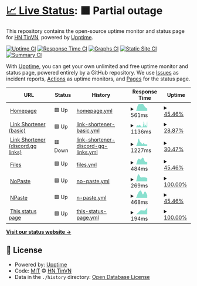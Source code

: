 # [📈 Live Status](https://status.tinvn.eu.org): <!--live status--> **🟧 Partial outage**

This repository contains the open-source uptime monitor and status page for [HN TinVN](tinvn.eu.org), powered by [Upptime](https://github.com/upptime/upptime).

[![Uptime CI](https://github.com/hnguyen1910/status/workflows/Uptime%20CI/badge.svg)](https://github.com/hnguyen1910/status/actions?query=workflow%3A%22Uptime+CI%22)
[![Response Time CI](https://github.com/hnguyen1910/status/workflows/Response%20Time%20CI/badge.svg)](https://github.com/hnguyen1910/status/actions?query=workflow%3A%22Response+Time+CI%22)
[![Graphs CI](https://github.com/hnguyen1910/status/workflows/Graphs%20CI/badge.svg)](https://github.com/hnguyen1910/status/actions?query=workflow%3A%22Graphs+CI%22)
[![Static Site CI](https://github.com/hnguyen1910/status/workflows/Static%20Site%20CI/badge.svg)](https://github.com/hnguyen1910/status/actions?query=workflow%3A%22Static+Site+CI%22)
[![Summary CI](https://github.com/hnguyen1910/status/workflows/Summary%20CI/badge.svg)](https://github.com/hnguyen1910/status/actions?query=workflow%3A%22Summary+CI%22)

With [Upptime](https://upptime.js.org), you can get your own unlimited and free uptime monitor and status page, powered entirely by a GitHub repository. We use [Issues](https://github.com/hnguyen1910/status/issues) as incident reports, [Actions](https://github.com/hnguyen1910/status/actions) as uptime monitors, and [Pages](https://status.tinvn.eu.org) for the status page.

<!--start: status pages-->
<!-- This summary is generated by Upptime (https://github.com/upptime/upptime) -->
<!-- Do not edit this manually, your changes will be overwritten -->
<!-- prettier-ignore -->
| URL | Status | History | Response Time | Uptime |
| --- | ------ | ------- | ------------- | ------ |
| <img alt="" src="https://icons.duckduckgo.com/ip3/tinvn.eu.org.ico" height="13"> [Homepage](https://tinvn.eu.org) | 🟩 Up | [homepage.yml](https://github.com/hnguyen1910/status/commits/HEAD/history/homepage.yml) | <details><summary><img alt="Response time graph" src="./graphs/homepage/response-time-week.png" height="20"> 561ms</summary><br><a href="https://status.tinvn.eu.org/history/homepage"><img alt="Response time 3289" src="https://img.shields.io/endpoint?url=https%3A%2F%2Fraw.githubusercontent.com%2Fhnguyen1910%2Fstatus%2FHEAD%2Fapi%2Fhomepage%2Fresponse-time.json"></a><br><a href="https://status.tinvn.eu.org/history/homepage"><img alt="24-hour response time 239" src="https://img.shields.io/endpoint?url=https%3A%2F%2Fraw.githubusercontent.com%2Fhnguyen1910%2Fstatus%2FHEAD%2Fapi%2Fhomepage%2Fresponse-time-day.json"></a><br><a href="https://status.tinvn.eu.org/history/homepage"><img alt="7-day response time 561" src="https://img.shields.io/endpoint?url=https%3A%2F%2Fraw.githubusercontent.com%2Fhnguyen1910%2Fstatus%2FHEAD%2Fapi%2Fhomepage%2Fresponse-time-week.json"></a><br><a href="https://status.tinvn.eu.org/history/homepage"><img alt="30-day response time 561" src="https://img.shields.io/endpoint?url=https%3A%2F%2Fraw.githubusercontent.com%2Fhnguyen1910%2Fstatus%2FHEAD%2Fapi%2Fhomepage%2Fresponse-time-month.json"></a><br><a href="https://status.tinvn.eu.org/history/homepage"><img alt="1-year response time 3289" src="https://img.shields.io/endpoint?url=https%3A%2F%2Fraw.githubusercontent.com%2Fhnguyen1910%2Fstatus%2FHEAD%2Fapi%2Fhomepage%2Fresponse-time-year.json"></a></details> | <details><summary><a href="https://status.tinvn.eu.org/history/homepage">45.46%</a></summary><a href="https://status.tinvn.eu.org/history/homepage"><img alt="All-time uptime 11.46%" src="https://img.shields.io/endpoint?url=https%3A%2F%2Fraw.githubusercontent.com%2Fhnguyen1910%2Fstatus%2FHEAD%2Fapi%2Fhomepage%2Fuptime.json"></a><br><a href="https://status.tinvn.eu.org/history/homepage"><img alt="24-hour uptime 100.00%" src="https://img.shields.io/endpoint?url=https%3A%2F%2Fraw.githubusercontent.com%2Fhnguyen1910%2Fstatus%2FHEAD%2Fapi%2Fhomepage%2Fuptime-day.json"></a><br><a href="https://status.tinvn.eu.org/history/homepage"><img alt="7-day uptime 45.46%" src="https://img.shields.io/endpoint?url=https%3A%2F%2Fraw.githubusercontent.com%2Fhnguyen1910%2Fstatus%2FHEAD%2Fapi%2Fhomepage%2Fuptime-week.json"></a><br><a href="https://status.tinvn.eu.org/history/homepage"><img alt="30-day uptime 11.84%" src="https://img.shields.io/endpoint?url=https%3A%2F%2Fraw.githubusercontent.com%2Fhnguyen1910%2Fstatus%2FHEAD%2Fapi%2Fhomepage%2Fuptime-month.json"></a><br><a href="https://status.tinvn.eu.org/history/homepage"><img alt="1-year uptime 11.46%" src="https://img.shields.io/endpoint?url=https%3A%2F%2Fraw.githubusercontent.com%2Fhnguyen1910%2Fstatus%2FHEAD%2Fapi%2Fhomepage%2Fuptime-year.json"></a></details>
| <img alt="" src="https://icons.duckduckgo.com/ip3/r.tinvn.eu.org.ico" height="13"> [Link Shortener (basic)](https://r.tinvn.eu.org) | 🟩 Up | [link-shortener-basic.yml](https://github.com/hnguyen1910/status/commits/HEAD/history/link-shortener-basic.yml) | <details><summary><img alt="Response time graph" src="./graphs/link-shortener-basic/response-time-week.png" height="20"> 1136ms</summary><br><a href="https://status.tinvn.eu.org/history/link-shortener-basic"><img alt="Response time 2033" src="https://img.shields.io/endpoint?url=https%3A%2F%2Fraw.githubusercontent.com%2Fhnguyen1910%2Fstatus%2FHEAD%2Fapi%2Flink-shortener-basic%2Fresponse-time.json"></a><br><a href="https://status.tinvn.eu.org/history/link-shortener-basic"><img alt="24-hour response time 1351" src="https://img.shields.io/endpoint?url=https%3A%2F%2Fraw.githubusercontent.com%2Fhnguyen1910%2Fstatus%2FHEAD%2Fapi%2Flink-shortener-basic%2Fresponse-time-day.json"></a><br><a href="https://status.tinvn.eu.org/history/link-shortener-basic"><img alt="7-day response time 1136" src="https://img.shields.io/endpoint?url=https%3A%2F%2Fraw.githubusercontent.com%2Fhnguyen1910%2Fstatus%2FHEAD%2Fapi%2Flink-shortener-basic%2Fresponse-time-week.json"></a><br><a href="https://status.tinvn.eu.org/history/link-shortener-basic"><img alt="30-day response time 1136" src="https://img.shields.io/endpoint?url=https%3A%2F%2Fraw.githubusercontent.com%2Fhnguyen1910%2Fstatus%2FHEAD%2Fapi%2Flink-shortener-basic%2Fresponse-time-month.json"></a><br><a href="https://status.tinvn.eu.org/history/link-shortener-basic"><img alt="1-year response time 2033" src="https://img.shields.io/endpoint?url=https%3A%2F%2Fraw.githubusercontent.com%2Fhnguyen1910%2Fstatus%2FHEAD%2Fapi%2Flink-shortener-basic%2Fresponse-time-year.json"></a></details> | <details><summary><a href="https://status.tinvn.eu.org/history/link-shortener-basic">28.87%</a></summary><a href="https://status.tinvn.eu.org/history/link-shortener-basic"><img alt="All-time uptime 13.91%" src="https://img.shields.io/endpoint?url=https%3A%2F%2Fraw.githubusercontent.com%2Fhnguyen1910%2Fstatus%2FHEAD%2Fapi%2Flink-shortener-basic%2Fuptime.json"></a><br><a href="https://status.tinvn.eu.org/history/link-shortener-basic"><img alt="24-hour uptime 0.00%" src="https://img.shields.io/endpoint?url=https%3A%2F%2Fraw.githubusercontent.com%2Fhnguyen1910%2Fstatus%2FHEAD%2Fapi%2Flink-shortener-basic%2Fuptime-day.json"></a><br><a href="https://status.tinvn.eu.org/history/link-shortener-basic"><img alt="7-day uptime 28.87%" src="https://img.shields.io/endpoint?url=https%3A%2F%2Fraw.githubusercontent.com%2Fhnguyen1910%2Fstatus%2FHEAD%2Fapi%2Flink-shortener-basic%2Fuptime-week.json"></a><br><a href="https://status.tinvn.eu.org/history/link-shortener-basic"><img alt="30-day uptime 8.02%" src="https://img.shields.io/endpoint?url=https%3A%2F%2Fraw.githubusercontent.com%2Fhnguyen1910%2Fstatus%2FHEAD%2Fapi%2Flink-shortener-basic%2Fuptime-month.json"></a><br><a href="https://status.tinvn.eu.org/history/link-shortener-basic"><img alt="1-year uptime 13.91%" src="https://img.shields.io/endpoint?url=https%3A%2F%2Fraw.githubusercontent.com%2Fhnguyen1910%2Fstatus%2FHEAD%2Fapi%2Flink-shortener-basic%2Fuptime-year.json"></a></details>
| <img alt="" src="https://icons.duckduckgo.com/ip3/d.tinvn.eu.org.ico" height="13"> [Link Shortener (discord.gg links)](https://d.tinvn.eu.org) | 🟥 Down | [link-shortener-discord-gg-links.yml](https://github.com/hnguyen1910/status/commits/HEAD/history/link-shortener-discord-gg-links.yml) | <details><summary><img alt="Response time graph" src="./graphs/link-shortener-discord-gg-links/response-time-week.png" height="20"> 1227ms</summary><br><a href="https://status.tinvn.eu.org/history/link-shortener-discord-gg-links"><img alt="Response time 3536" src="https://img.shields.io/endpoint?url=https%3A%2F%2Fraw.githubusercontent.com%2Fhnguyen1910%2Fstatus%2FHEAD%2Fapi%2Flink-shortener-discord-gg-links%2Fresponse-time.json"></a><br><a href="https://status.tinvn.eu.org/history/link-shortener-discord-gg-links"><img alt="24-hour response time 1427" src="https://img.shields.io/endpoint?url=https%3A%2F%2Fraw.githubusercontent.com%2Fhnguyen1910%2Fstatus%2FHEAD%2Fapi%2Flink-shortener-discord-gg-links%2Fresponse-time-day.json"></a><br><a href="https://status.tinvn.eu.org/history/link-shortener-discord-gg-links"><img alt="7-day response time 1227" src="https://img.shields.io/endpoint?url=https%3A%2F%2Fraw.githubusercontent.com%2Fhnguyen1910%2Fstatus%2FHEAD%2Fapi%2Flink-shortener-discord-gg-links%2Fresponse-time-week.json"></a><br><a href="https://status.tinvn.eu.org/history/link-shortener-discord-gg-links"><img alt="30-day response time 1227" src="https://img.shields.io/endpoint?url=https%3A%2F%2Fraw.githubusercontent.com%2Fhnguyen1910%2Fstatus%2FHEAD%2Fapi%2Flink-shortener-discord-gg-links%2Fresponse-time-month.json"></a><br><a href="https://status.tinvn.eu.org/history/link-shortener-discord-gg-links"><img alt="1-year response time 3536" src="https://img.shields.io/endpoint?url=https%3A%2F%2Fraw.githubusercontent.com%2Fhnguyen1910%2Fstatus%2FHEAD%2Fapi%2Flink-shortener-discord-gg-links%2Fresponse-time-year.json"></a></details> | <details><summary><a href="https://status.tinvn.eu.org/history/link-shortener-discord-gg-links">30.47%</a></summary><a href="https://status.tinvn.eu.org/history/link-shortener-discord-gg-links"><img alt="All-time uptime 12.19%" src="https://img.shields.io/endpoint?url=https%3A%2F%2Fraw.githubusercontent.com%2Fhnguyen1910%2Fstatus%2FHEAD%2Fapi%2Flink-shortener-discord-gg-links%2Fuptime.json"></a><br><a href="https://status.tinvn.eu.org/history/link-shortener-discord-gg-links"><img alt="24-hour uptime 0.00%" src="https://img.shields.io/endpoint?url=https%3A%2F%2Fraw.githubusercontent.com%2Fhnguyen1910%2Fstatus%2FHEAD%2Fapi%2Flink-shortener-discord-gg-links%2Fuptime-day.json"></a><br><a href="https://status.tinvn.eu.org/history/link-shortener-discord-gg-links"><img alt="7-day uptime 30.47%" src="https://img.shields.io/endpoint?url=https%3A%2F%2Fraw.githubusercontent.com%2Fhnguyen1910%2Fstatus%2FHEAD%2Fapi%2Flink-shortener-discord-gg-links%2Fuptime-week.json"></a><br><a href="https://status.tinvn.eu.org/history/link-shortener-discord-gg-links"><img alt="30-day uptime 8.39%" src="https://img.shields.io/endpoint?url=https%3A%2F%2Fraw.githubusercontent.com%2Fhnguyen1910%2Fstatus%2FHEAD%2Fapi%2Flink-shortener-discord-gg-links%2Fuptime-month.json"></a><br><a href="https://status.tinvn.eu.org/history/link-shortener-discord-gg-links"><img alt="1-year uptime 12.19%" src="https://img.shields.io/endpoint?url=https%3A%2F%2Fraw.githubusercontent.com%2Fhnguyen1910%2Fstatus%2FHEAD%2Fapi%2Flink-shortener-discord-gg-links%2Fuptime-year.json"></a></details>
| <img alt="" src="https://icons.duckduckgo.com/ip3/fs.tinvn.eu.org.ico" height="13"> [Files](https://fs.tinvn.eu.org) | 🟩 Up | [files.yml](https://github.com/hnguyen1910/status/commits/HEAD/history/files.yml) | <details><summary><img alt="Response time graph" src="./graphs/files/response-time-week.png" height="20"> 484ms</summary><br><a href="https://status.tinvn.eu.org/history/files"><img alt="Response time 2771" src="https://img.shields.io/endpoint?url=https%3A%2F%2Fraw.githubusercontent.com%2Fhnguyen1910%2Fstatus%2FHEAD%2Fapi%2Ffiles%2Fresponse-time.json"></a><br><a href="https://status.tinvn.eu.org/history/files"><img alt="24-hour response time 260" src="https://img.shields.io/endpoint?url=https%3A%2F%2Fraw.githubusercontent.com%2Fhnguyen1910%2Fstatus%2FHEAD%2Fapi%2Ffiles%2Fresponse-time-day.json"></a><br><a href="https://status.tinvn.eu.org/history/files"><img alt="7-day response time 484" src="https://img.shields.io/endpoint?url=https%3A%2F%2Fraw.githubusercontent.com%2Fhnguyen1910%2Fstatus%2FHEAD%2Fapi%2Ffiles%2Fresponse-time-week.json"></a><br><a href="https://status.tinvn.eu.org/history/files"><img alt="30-day response time 484" src="https://img.shields.io/endpoint?url=https%3A%2F%2Fraw.githubusercontent.com%2Fhnguyen1910%2Fstatus%2FHEAD%2Fapi%2Ffiles%2Fresponse-time-month.json"></a><br><a href="https://status.tinvn.eu.org/history/files"><img alt="1-year response time 2771" src="https://img.shields.io/endpoint?url=https%3A%2F%2Fraw.githubusercontent.com%2Fhnguyen1910%2Fstatus%2FHEAD%2Fapi%2Ffiles%2Fresponse-time-year.json"></a></details> | <details><summary><a href="https://status.tinvn.eu.org/history/files">45.46%</a></summary><a href="https://status.tinvn.eu.org/history/files"><img alt="All-time uptime 9.23%" src="https://img.shields.io/endpoint?url=https%3A%2F%2Fraw.githubusercontent.com%2Fhnguyen1910%2Fstatus%2FHEAD%2Fapi%2Ffiles%2Fuptime.json"></a><br><a href="https://status.tinvn.eu.org/history/files"><img alt="24-hour uptime 100.00%" src="https://img.shields.io/endpoint?url=https%3A%2F%2Fraw.githubusercontent.com%2Fhnguyen1910%2Fstatus%2FHEAD%2Fapi%2Ffiles%2Fuptime-day.json"></a><br><a href="https://status.tinvn.eu.org/history/files"><img alt="7-day uptime 45.46%" src="https://img.shields.io/endpoint?url=https%3A%2F%2Fraw.githubusercontent.com%2Fhnguyen1910%2Fstatus%2FHEAD%2Fapi%2Ffiles%2Fuptime-week.json"></a><br><a href="https://status.tinvn.eu.org/history/files"><img alt="30-day uptime 11.84%" src="https://img.shields.io/endpoint?url=https%3A%2F%2Fraw.githubusercontent.com%2Fhnguyen1910%2Fstatus%2FHEAD%2Fapi%2Ffiles%2Fuptime-month.json"></a><br><a href="https://status.tinvn.eu.org/history/files"><img alt="1-year uptime 9.23%" src="https://img.shields.io/endpoint?url=https%3A%2F%2Fraw.githubusercontent.com%2Fhnguyen1910%2Fstatus%2FHEAD%2Fapi%2Ffiles%2Fuptime-year.json"></a></details>
| <img alt="" src="https://icons.duckduckgo.com/ip3/nopaste.tinvn.eu.org.ico" height="13"> [NoPaste](https://nopaste.tinvn.eu.org) | 🟩 Up | [no-paste.yml](https://github.com/hnguyen1910/status/commits/HEAD/history/no-paste.yml) | <details><summary><img alt="Response time graph" src="./graphs/no-paste/response-time-week.png" height="20"> 269ms</summary><br><a href="https://status.tinvn.eu.org/history/no-paste"><img alt="Response time 222" src="https://img.shields.io/endpoint?url=https%3A%2F%2Fraw.githubusercontent.com%2Fhnguyen1910%2Fstatus%2FHEAD%2Fapi%2Fno-paste%2Fresponse-time.json"></a><br><a href="https://status.tinvn.eu.org/history/no-paste"><img alt="24-hour response time 193" src="https://img.shields.io/endpoint?url=https%3A%2F%2Fraw.githubusercontent.com%2Fhnguyen1910%2Fstatus%2FHEAD%2Fapi%2Fno-paste%2Fresponse-time-day.json"></a><br><a href="https://status.tinvn.eu.org/history/no-paste"><img alt="7-day response time 269" src="https://img.shields.io/endpoint?url=https%3A%2F%2Fraw.githubusercontent.com%2Fhnguyen1910%2Fstatus%2FHEAD%2Fapi%2Fno-paste%2Fresponse-time-week.json"></a><br><a href="https://status.tinvn.eu.org/history/no-paste"><img alt="30-day response time 269" src="https://img.shields.io/endpoint?url=https%3A%2F%2Fraw.githubusercontent.com%2Fhnguyen1910%2Fstatus%2FHEAD%2Fapi%2Fno-paste%2Fresponse-time-month.json"></a><br><a href="https://status.tinvn.eu.org/history/no-paste"><img alt="1-year response time 222" src="https://img.shields.io/endpoint?url=https%3A%2F%2Fraw.githubusercontent.com%2Fhnguyen1910%2Fstatus%2FHEAD%2Fapi%2Fno-paste%2Fresponse-time-year.json"></a></details> | <details><summary><a href="https://status.tinvn.eu.org/history/no-paste">100.00%</a></summary><a href="https://status.tinvn.eu.org/history/no-paste"><img alt="All-time uptime 100.00%" src="https://img.shields.io/endpoint?url=https%3A%2F%2Fraw.githubusercontent.com%2Fhnguyen1910%2Fstatus%2FHEAD%2Fapi%2Fno-paste%2Fuptime.json"></a><br><a href="https://status.tinvn.eu.org/history/no-paste"><img alt="24-hour uptime 100.00%" src="https://img.shields.io/endpoint?url=https%3A%2F%2Fraw.githubusercontent.com%2Fhnguyen1910%2Fstatus%2FHEAD%2Fapi%2Fno-paste%2Fuptime-day.json"></a><br><a href="https://status.tinvn.eu.org/history/no-paste"><img alt="7-day uptime 100.00%" src="https://img.shields.io/endpoint?url=https%3A%2F%2Fraw.githubusercontent.com%2Fhnguyen1910%2Fstatus%2FHEAD%2Fapi%2Fno-paste%2Fuptime-week.json"></a><br><a href="https://status.tinvn.eu.org/history/no-paste"><img alt="30-day uptime 100.00%" src="https://img.shields.io/endpoint?url=https%3A%2F%2Fraw.githubusercontent.com%2Fhnguyen1910%2Fstatus%2FHEAD%2Fapi%2Fno-paste%2Fuptime-month.json"></a><br><a href="https://status.tinvn.eu.org/history/no-paste"><img alt="1-year uptime 100.00%" src="https://img.shields.io/endpoint?url=https%3A%2F%2Fraw.githubusercontent.com%2Fhnguyen1910%2Fstatus%2FHEAD%2Fapi%2Fno-paste%2Fuptime-year.json"></a></details>
| <img alt="" src="https://icons.duckduckgo.com/ip3/paste.tinvn.eu.org.ico" height="13"> [NPaste](https://paste.tinvn.eu.org) | 🟩 Up | [n-paste.yml](https://github.com/hnguyen1910/status/commits/HEAD/history/n-paste.yml) | <details><summary><img alt="Response time graph" src="./graphs/n-paste/response-time-week.png" height="20"> 468ms</summary><br><a href="https://status.tinvn.eu.org/history/n-paste"><img alt="Response time 2282" src="https://img.shields.io/endpoint?url=https%3A%2F%2Fraw.githubusercontent.com%2Fhnguyen1910%2Fstatus%2FHEAD%2Fapi%2Fn-paste%2Fresponse-time.json"></a><br><a href="https://status.tinvn.eu.org/history/n-paste"><img alt="24-hour response time 238" src="https://img.shields.io/endpoint?url=https%3A%2F%2Fraw.githubusercontent.com%2Fhnguyen1910%2Fstatus%2FHEAD%2Fapi%2Fn-paste%2Fresponse-time-day.json"></a><br><a href="https://status.tinvn.eu.org/history/n-paste"><img alt="7-day response time 468" src="https://img.shields.io/endpoint?url=https%3A%2F%2Fraw.githubusercontent.com%2Fhnguyen1910%2Fstatus%2FHEAD%2Fapi%2Fn-paste%2Fresponse-time-week.json"></a><br><a href="https://status.tinvn.eu.org/history/n-paste"><img alt="30-day response time 468" src="https://img.shields.io/endpoint?url=https%3A%2F%2Fraw.githubusercontent.com%2Fhnguyen1910%2Fstatus%2FHEAD%2Fapi%2Fn-paste%2Fresponse-time-month.json"></a><br><a href="https://status.tinvn.eu.org/history/n-paste"><img alt="1-year response time 2282" src="https://img.shields.io/endpoint?url=https%3A%2F%2Fraw.githubusercontent.com%2Fhnguyen1910%2Fstatus%2FHEAD%2Fapi%2Fn-paste%2Fresponse-time-year.json"></a></details> | <details><summary><a href="https://status.tinvn.eu.org/history/n-paste">45.46%</a></summary><a href="https://status.tinvn.eu.org/history/n-paste"><img alt="All-time uptime 8.50%" src="https://img.shields.io/endpoint?url=https%3A%2F%2Fraw.githubusercontent.com%2Fhnguyen1910%2Fstatus%2FHEAD%2Fapi%2Fn-paste%2Fuptime.json"></a><br><a href="https://status.tinvn.eu.org/history/n-paste"><img alt="24-hour uptime 100.00%" src="https://img.shields.io/endpoint?url=https%3A%2F%2Fraw.githubusercontent.com%2Fhnguyen1910%2Fstatus%2FHEAD%2Fapi%2Fn-paste%2Fuptime-day.json"></a><br><a href="https://status.tinvn.eu.org/history/n-paste"><img alt="7-day uptime 45.46%" src="https://img.shields.io/endpoint?url=https%3A%2F%2Fraw.githubusercontent.com%2Fhnguyen1910%2Fstatus%2FHEAD%2Fapi%2Fn-paste%2Fuptime-week.json"></a><br><a href="https://status.tinvn.eu.org/history/n-paste"><img alt="30-day uptime 11.84%" src="https://img.shields.io/endpoint?url=https%3A%2F%2Fraw.githubusercontent.com%2Fhnguyen1910%2Fstatus%2FHEAD%2Fapi%2Fn-paste%2Fuptime-month.json"></a><br><a href="https://status.tinvn.eu.org/history/n-paste"><img alt="1-year uptime 8.50%" src="https://img.shields.io/endpoint?url=https%3A%2F%2Fraw.githubusercontent.com%2Fhnguyen1910%2Fstatus%2FHEAD%2Fapi%2Fn-paste%2Fuptime-year.json"></a></details>
| <img alt="" src="https://icons.duckduckgo.com/ip3/status.tinvn.eu.org.ico" height="13"> [This status page](https://status.tinvn.eu.org) | 🟩 Up | [this-status-page.yml](https://github.com/hnguyen1910/status/commits/HEAD/history/this-status-page.yml) | <details><summary><img alt="Response time graph" src="./graphs/this-status-page/response-time-week.png" height="20"> 194ms</summary><br><a href="https://status.tinvn.eu.org/history/this-status-page"><img alt="Response time 205" src="https://img.shields.io/endpoint?url=https%3A%2F%2Fraw.githubusercontent.com%2Fhnguyen1910%2Fstatus%2FHEAD%2Fapi%2Fthis-status-page%2Fresponse-time.json"></a><br><a href="https://status.tinvn.eu.org/history/this-status-page"><img alt="24-hour response time 324" src="https://img.shields.io/endpoint?url=https%3A%2F%2Fraw.githubusercontent.com%2Fhnguyen1910%2Fstatus%2FHEAD%2Fapi%2Fthis-status-page%2Fresponse-time-day.json"></a><br><a href="https://status.tinvn.eu.org/history/this-status-page"><img alt="7-day response time 194" src="https://img.shields.io/endpoint?url=https%3A%2F%2Fraw.githubusercontent.com%2Fhnguyen1910%2Fstatus%2FHEAD%2Fapi%2Fthis-status-page%2Fresponse-time-week.json"></a><br><a href="https://status.tinvn.eu.org/history/this-status-page"><img alt="30-day response time 194" src="https://img.shields.io/endpoint?url=https%3A%2F%2Fraw.githubusercontent.com%2Fhnguyen1910%2Fstatus%2FHEAD%2Fapi%2Fthis-status-page%2Fresponse-time-month.json"></a><br><a href="https://status.tinvn.eu.org/history/this-status-page"><img alt="1-year response time 205" src="https://img.shields.io/endpoint?url=https%3A%2F%2Fraw.githubusercontent.com%2Fhnguyen1910%2Fstatus%2FHEAD%2Fapi%2Fthis-status-page%2Fresponse-time-year.json"></a></details> | <details><summary><a href="https://status.tinvn.eu.org/history/this-status-page">100.00%</a></summary><a href="https://status.tinvn.eu.org/history/this-status-page"><img alt="All-time uptime 100.00%" src="https://img.shields.io/endpoint?url=https%3A%2F%2Fraw.githubusercontent.com%2Fhnguyen1910%2Fstatus%2FHEAD%2Fapi%2Fthis-status-page%2Fuptime.json"></a><br><a href="https://status.tinvn.eu.org/history/this-status-page"><img alt="24-hour uptime 100.00%" src="https://img.shields.io/endpoint?url=https%3A%2F%2Fraw.githubusercontent.com%2Fhnguyen1910%2Fstatus%2FHEAD%2Fapi%2Fthis-status-page%2Fuptime-day.json"></a><br><a href="https://status.tinvn.eu.org/history/this-status-page"><img alt="7-day uptime 100.00%" src="https://img.shields.io/endpoint?url=https%3A%2F%2Fraw.githubusercontent.com%2Fhnguyen1910%2Fstatus%2FHEAD%2Fapi%2Fthis-status-page%2Fuptime-week.json"></a><br><a href="https://status.tinvn.eu.org/history/this-status-page"><img alt="30-day uptime 100.00%" src="https://img.shields.io/endpoint?url=https%3A%2F%2Fraw.githubusercontent.com%2Fhnguyen1910%2Fstatus%2FHEAD%2Fapi%2Fthis-status-page%2Fuptime-month.json"></a><br><a href="https://status.tinvn.eu.org/history/this-status-page"><img alt="1-year uptime 100.00%" src="https://img.shields.io/endpoint?url=https%3A%2F%2Fraw.githubusercontent.com%2Fhnguyen1910%2Fstatus%2FHEAD%2Fapi%2Fthis-status-page%2Fuptime-year.json"></a></details>

<!--end: status pages-->

[**Visit our status website →**](https://status.tinvn.eu.org)

## 📄 License

- Powered by: [Upptime](https://github.com/upptime/upptime)
- Code: [MIT](./LICENSE) © [HN TinVN](tinvn.eu.org)
- Data in the `./history` directory: [Open Database License](https://opendatacommons.org/licenses/odbl/1-0/)
